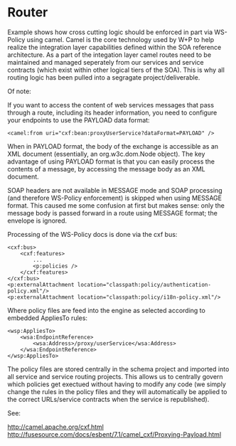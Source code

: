 Router
===========

Example shows how cross cutting logic should be enforced in part via WS-Policy using camel. Camel is the core technology used by W+P to help realize the integration layer capabilities defined within the SOA reference architecture. As a part of the integation layer camel routes need to be maintained and managed seperately from our services and service contracts (which exist within other logical tiers of the SOA). This is why all routing logic has been pulled into a segragate project/deliverable.

Of note:

If you want to access the content of web services messages that pass through a route, including its header information, you need to configure your endpoints to use the PAYLOAD data format: 

```
<camel:from uri="cxf:bean:proxyUserService?dataFormat=PAYLOAD" />
```

When in PAYLOAD format, the body of the exchange is accessible as an XML document (essentially, an org.w3c.dom.Node object). 
The key advantage of using PAYLOAD format is that you can easily process the contents of a message, by accessing the message body as an XML document.

SOAP headers are not available in MESSAGE mode and SOAP processing (and therefore WS-Policy enforcement) is skipped when using MESSAGE format. This caused me some confusion at first but makes sense: only the message body is passed forward in a route using MESSAGE format; the envelope is ignored.

Processing of the WS-Policy docs is done via the cxf bus:

```
<cxf:bus>
	<cxf:features>
		...
		<p:policies />
	</cxf:features>
</cxf:bus>
<p:externalAttachment location="classpath:policy/authentication-policy.xml"/>
<p:externalAttachment location="classpath:policy/i18n-policy.xml"/>
```

Where policy files are feed into the engine as selected according to embedded AppliesTo rules:

```
<wsp:AppliesTo>
	<wsa:EndpointReference>
		<wsa:Address>/proxy/userService</wsa:Address>
	</wsa:EndpointReference>
</wsp:AppliesTo>
```

The policy files are stored centrally in the schema project and imported into all service and service routing projects. This allows us to 
centrally govern which policies get exectued without having to modify any code (we simply change the rules in the policy 
files and they will automatically be applied to the correct URLs/service contracts when the service is republished).

See:

http://camel.apache.org/cxf.html <br/>
http://fusesource.com/docs/esbent/7.1/camel_cxf/Proxying-Payload.html
